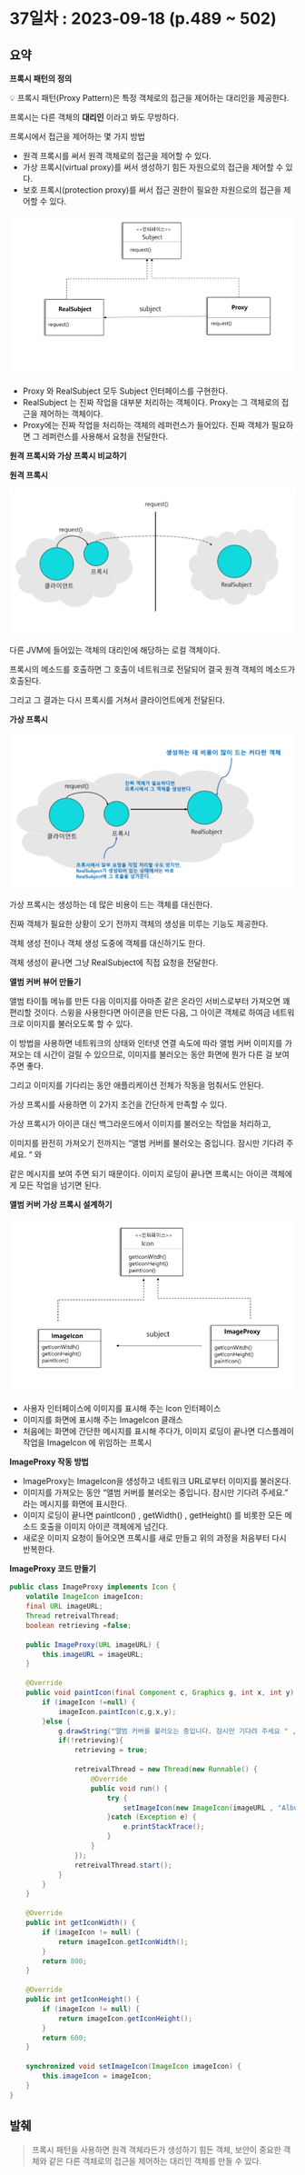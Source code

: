 # 37일차 : 2023-09-18 (p.489 ~ 502)

## 요약

**프록시 패턴의 정의**

<aside>
💡 프록시 패턴(Proxy Pattern)은 특정 객체로의 접근을 제어하는 대리인을 제공한다.

</aside>

프록시는 다른 객체의 **대리인** 이라고 봐도 무방하다.

프록시에서 접근을 제어하는 몇 가지 방법

- 원격 프록시를 써서 원격 객체로의 접근을 제어할 수 있다.
- 가상 프록시(virtual proxy)를 써서 생성하기 힘든 자원으로의 접근을 제어할 수 있다.
- 보호 프록시(protection proxy)를 써서 접근 권한이 필요한 자원으로의 접근을 제어할 수 있다.

![pp](pp.png)

- Proxy 와 RealSubject 모두 Subject 인터페이스를 구현한다.
- RealSubject 는 진짜 작업을 대부분 처리하는 객체이다. Proxy는 그 객체로의 접근을 제어하는 객체이다.
- Proxy에는 진짜 작업을 처리하는 객체의 레퍼런스가 들어있다.  진짜 객체가 필요하면 그 레퍼런스를 사용해서 요청을 전달한다.

**원격 프록시와 가상 프록시 비교하기**

**원격 프록시**

![pp1](pp1.png)

다른 JVM에 들어있는 객체의 대리인에 해당하는 로컬 객체이다.

프록시의 메소드를 호출하면 그 호출이 네트워크로 전달되어 결국 원격 객체의 메소드가 호출된다.

그리고 그 결과는 다시 프록시를 거쳐서 클라이언트에게 전달된다.

**가상 프록시**


![pp2](pp2.png)

가상 프록시는 생성하는 데 많은 비용이 드는 객체를 대신한다.

진짜 객체가 필요한 상황이 오기 전까지 객체의 생성을 미루는 기능도 제공한다.

객체 생성 전이나 객체 생성 도중에 객체를 대신하기도 한다.

객체 생성이 끝나면 그냥 RealSubject에 직접 요청을 전달한다.

**앨범 커버 뷰어 만들기**

앨범 타이틀 메뉴를 만든 다음 이미지를 아마존 같은 온라인 서비스로부터 가져오면 꽤 편리할 것이다. 스윙을 사용한다면 아이콘을 만든 다음, 그 아이콘 객체로 하여금 네트워크로 이미지를 불러오도록 할 수 있다.

이 방법을 사용하면 네트워크의 상태와 인터넷 연결 속도에 따라 앨범 커버 이미지를 가져오는 데 시간이 걸릴 수 있으므로, 이미지를 불러오는 동안 화면에 뭔가 다른 걸 보여주면 좋다.

그리고 이미지를 기다리는 동안 애플리케이션 전체가 작동을 멈춰서도 안된다.

가상 프록시를 사용하면 이 2가지 조건을 간단하게 만족할 수 있다.

가상 프록시가 아이콘 대신 백그라운드에서 이미지를 불러오는 작업을 처리하고,

이미지를 완전히 가져오기 전까지는 “앨범 커버를 불러오는 중입니다. 잠시만 기다려 주세요. “ 와

같은 메시지를 보여 주면 되기 때문이다. 이미지 로딩이 끝나면 프록시는 아이콘 객체에게 모든 작업을 넘기면 된다.

**앨범 커버 가상 프록시 설계하기**

![pp3](pp3.png)

- 사용자 인터페이스에 이미지를 표시해 주는 Icon 인터페이스
- 이미지를 화면에 표시해 주는 ImageIcon 클래스
- 처음에는 화면에 간단한 메시지를 표시해 주다가, 이미지 로딩이 끝나면 디스플레이 작업을 ImageIcon 에 위임하는 프록시

**ImageProxy 작동 방법**

- ImageProxy는 ImageIcon을 생성하고 네트워크 URL로부터 이미지를 불러온다.
- 이미지를 가져오는 동안 “앨범 커버를 불러오는 중입니다. 잠시만 기다려 주세요.” 라는 메시지를 화면에 표시한다.
- 이미지 로딩이 끝나면 paintIcon() , getWidth() , getHeight() 를 비롯한 모든 메소드 호출을 이미지 아이콘 객체에게 넘긴다.
- 새로운 이미지 요청이 들어오면 프록시를 새로 만들고 위의 과정을 처음부터 다시 반복한다.

**ImageProxy 코드 만들기**

```java
public class ImageProxy implements Icon {
    volatile ImageIcon imageIcon;
    final URL imageURL;
    Thread retreivalThread;
    boolean retrieving =false;

    public ImageProxy(URL imageURL) {
        this.imageURL = imageURL;
    }

    @Override
    public void paintIcon(final Component c, Graphics g, int x, int y) {
        if (imageIcon !=null) {
            imageIcon.paintIcon(c,g,x,y);
        }else {
            g.drawString("앨범 커버를 불러오는 중입니다. 잠시만 기다려 주세요 " , x+300,y+190);
            if(!retrieving){
                retrieving = true;
                
                retreivalThread = new Thread(new Runnable() {
                    @Override
                    public void run() {
                        try {
                            setImageIcon(new ImageIcon(imageURL , "Album Cover"));
                        }catch (Exception e) {
                            e.printStackTrace();
                        }
                    }
                });
                retreivalThread.start();
            }
        }
    }

    @Override
    public int getIconWidth() {
        if (imageIcon != null) {
            return imageIcon.getIconWidth();
        }
        return 800;
    }

    @Override
    public int getIconHeight() {
        if (imageIcon != null) {
            return imageIcon.getIconHeight();
        }
        return 600;
    }
    
    synchronized void setImageIcon(ImageIcon imageIcon) {
        this.imageIcon = imageIcon;
    }
}
```

## 발췌

> 프록시 패턴을 사용하면 원격 객체라든가 생성하기 힘든 객체,  보안이 중요한 객체와 같은 다른 객체로의 접근을 제어하는 대리인 객체를 만들 수 있다.
>

